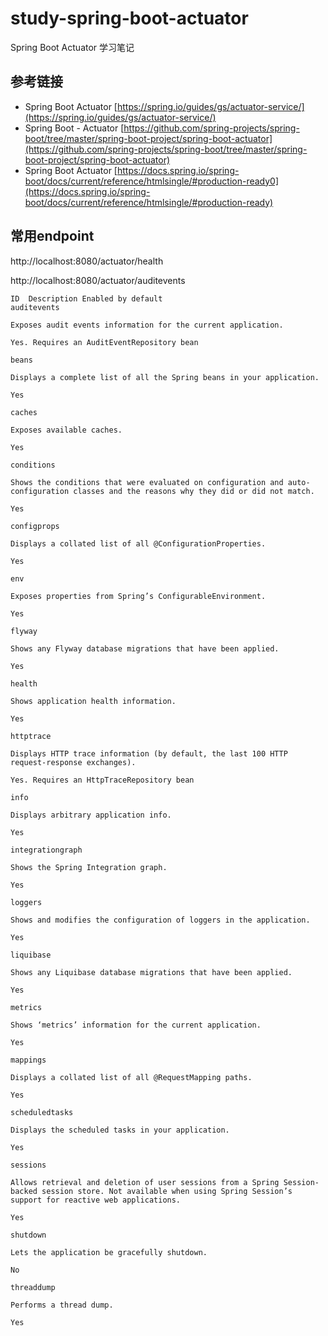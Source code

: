# study-spring-boot-actuator #
Spring Boot Actuator 学习笔记
## 参考链接 ##
- Spring Boot Actuator [https://spring.io/guides/gs/actuator-service/](https://spring.io/guides/gs/actuator-service/)
- Spring Boot - Actuator [https://github.com/spring-projects/spring-boot/tree/master/spring-boot-project/spring-boot-actuator](https://github.com/spring-projects/spring-boot/tree/master/spring-boot-project/spring-boot-actuator)
- Spring Boot Actuator [https://docs.spring.io/spring-boot/docs/current/reference/htmlsingle/#production-ready0](https://docs.spring.io/spring-boot/docs/current/reference/htmlsingle/#production-ready)

## 常用endpoint ##

http://localhost:8080/actuator/health 


http://localhost:8080/actuator/auditevents 

    ID	Description	Enabled by default
    auditevents
    
    Exposes audit events information for the current application.
    
    Yes. Requires an AuditEventRepository bean
    
    beans
    
    Displays a complete list of all the Spring beans in your application.
    
    Yes
    
    caches
    
    Exposes available caches.
    
    Yes
    
    conditions
    
    Shows the conditions that were evaluated on configuration and auto-configuration classes and the reasons why they did or did not match.
    
    Yes
    
    configprops
    
    Displays a collated list of all @ConfigurationProperties.
    
    Yes
    
    env
    
    Exposes properties from Spring’s ConfigurableEnvironment.
    
    Yes
    
    flyway
    
    Shows any Flyway database migrations that have been applied.
    
    Yes
    
    health
    
    Shows application health information.
    
    Yes
    
    httptrace
    
    Displays HTTP trace information (by default, the last 100 HTTP request-response exchanges).
    
    Yes. Requires an HttpTraceRepository bean
    
    info
    
    Displays arbitrary application info.
    
    Yes
    
    integrationgraph
    
    Shows the Spring Integration graph.
    
    Yes
    
    loggers
    
    Shows and modifies the configuration of loggers in the application.
    
    Yes
    
    liquibase
    
    Shows any Liquibase database migrations that have been applied.
    
    Yes
    
    metrics
    
    Shows ‘metrics’ information for the current application.
    
    Yes
    
    mappings
    
    Displays a collated list of all @RequestMapping paths.
    
    Yes
    
    scheduledtasks
    
    Displays the scheduled tasks in your application.
    
    Yes
    
    sessions
    
    Allows retrieval and deletion of user sessions from a Spring Session-backed session store. Not available when using Spring Session’s support for reactive web applications.
    
    Yes
    
    shutdown
    
    Lets the application be gracefully shutdown.
    
    No
    
    threaddump
    
    Performs a thread dump.
    
    Yes



